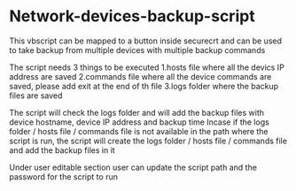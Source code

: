 # Network-devices-backup-script
This vbscript can be mapped to a button inside securecrt and can be used to take backup from multiple devices with multiple backup commands

The script needs 3 things to be executed
  1.hosts file where all the devics IP address are saved
  2.commands file where all the device commands are saved, please add exit at the end of th file
  3.logs folder where the backup files are saved
  
The script will check the logs folder and will add the backup files with device hostname, device IP address and backup time
Incase if the logs folder / hosts file / commands file is not available in the path where the script is run, the script will create the logs folder / hosts file / commands file  and add the backup files in it

Under user editable section user can update the script path and the password for the script to run
